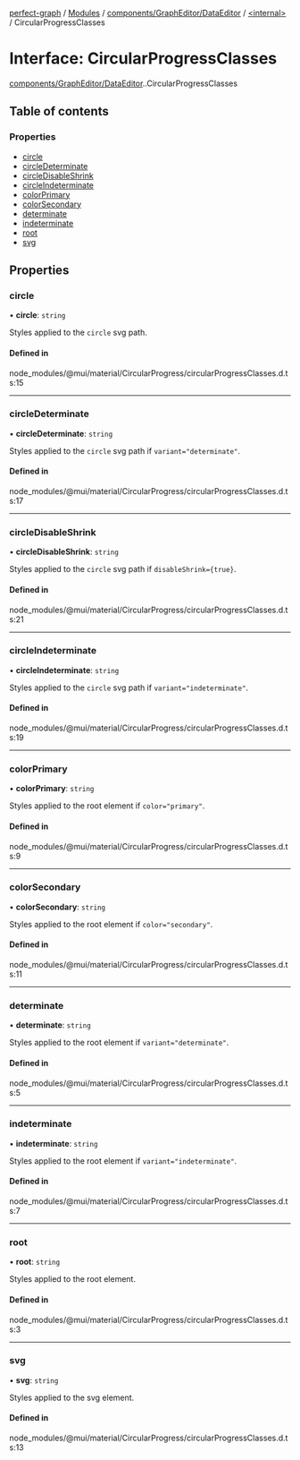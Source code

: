 [perfect-graph](../README.md) / [Modules](../modules.md) / [components/GraphEditor/DataEditor](../modules/components_GraphEditor_DataEditor.md) / [<internal\>](../modules/components_GraphEditor_DataEditor._internal_.md) / CircularProgressClasses

# Interface: CircularProgressClasses

[components/GraphEditor/DataEditor](../modules/components_GraphEditor_DataEditor.md).[<internal>](../modules/components_GraphEditor_DataEditor._internal_.md).CircularProgressClasses

## Table of contents

### Properties

- [circle](components_GraphEditor_DataEditor._internal_.CircularProgressClasses.md#circle)
- [circleDeterminate](components_GraphEditor_DataEditor._internal_.CircularProgressClasses.md#circledeterminate)
- [circleDisableShrink](components_GraphEditor_DataEditor._internal_.CircularProgressClasses.md#circledisableshrink)
- [circleIndeterminate](components_GraphEditor_DataEditor._internal_.CircularProgressClasses.md#circleindeterminate)
- [colorPrimary](components_GraphEditor_DataEditor._internal_.CircularProgressClasses.md#colorprimary)
- [colorSecondary](components_GraphEditor_DataEditor._internal_.CircularProgressClasses.md#colorsecondary)
- [determinate](components_GraphEditor_DataEditor._internal_.CircularProgressClasses.md#determinate)
- [indeterminate](components_GraphEditor_DataEditor._internal_.CircularProgressClasses.md#indeterminate)
- [root](components_GraphEditor_DataEditor._internal_.CircularProgressClasses.md#root)
- [svg](components_GraphEditor_DataEditor._internal_.CircularProgressClasses.md#svg)

## Properties

### circle

• **circle**: `string`

Styles applied to the `circle` svg path.

#### Defined in

node_modules/@mui/material/CircularProgress/circularProgressClasses.d.ts:15

___

### circleDeterminate

• **circleDeterminate**: `string`

Styles applied to the `circle` svg path if `variant="determinate"`.

#### Defined in

node_modules/@mui/material/CircularProgress/circularProgressClasses.d.ts:17

___

### circleDisableShrink

• **circleDisableShrink**: `string`

Styles applied to the `circle` svg path if `disableShrink={true}`.

#### Defined in

node_modules/@mui/material/CircularProgress/circularProgressClasses.d.ts:21

___

### circleIndeterminate

• **circleIndeterminate**: `string`

Styles applied to the `circle` svg path if `variant="indeterminate"`.

#### Defined in

node_modules/@mui/material/CircularProgress/circularProgressClasses.d.ts:19

___

### colorPrimary

• **colorPrimary**: `string`

Styles applied to the root element if `color="primary"`.

#### Defined in

node_modules/@mui/material/CircularProgress/circularProgressClasses.d.ts:9

___

### colorSecondary

• **colorSecondary**: `string`

Styles applied to the root element if `color="secondary"`.

#### Defined in

node_modules/@mui/material/CircularProgress/circularProgressClasses.d.ts:11

___

### determinate

• **determinate**: `string`

Styles applied to the root element if `variant="determinate"`.

#### Defined in

node_modules/@mui/material/CircularProgress/circularProgressClasses.d.ts:5

___

### indeterminate

• **indeterminate**: `string`

Styles applied to the root element if `variant="indeterminate"`.

#### Defined in

node_modules/@mui/material/CircularProgress/circularProgressClasses.d.ts:7

___

### root

• **root**: `string`

Styles applied to the root element.

#### Defined in

node_modules/@mui/material/CircularProgress/circularProgressClasses.d.ts:3

___

### svg

• **svg**: `string`

Styles applied to the svg element.

#### Defined in

node_modules/@mui/material/CircularProgress/circularProgressClasses.d.ts:13
